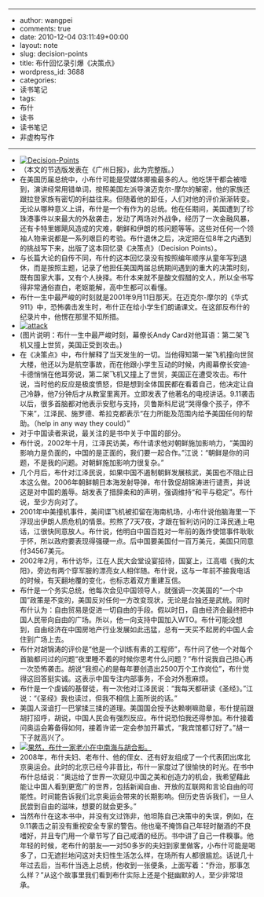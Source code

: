 - --
- author: wangpei
- comments: true
- date: 2010-12-04 03:11:49+00:00
- layout: note
- slug: decision-points
- title: 布什回忆录引爆《决策点》
- wordpress_id: 3688
- categories:
- 读书笔记
- tags:
- 布什
- 读书
- 读书笔记
- 非虚构写作
- --
- [![Decision-Points](http://farm6.static.flickr.com/5170/5228108531_cdeea9720c.jpg)](http://www.flickr.com/photos/42121485@N00/5228108531)
- （本文的节选版发表在《广州日报》，此为完整版。）
- 在美国历届总统中，小布什可能是受媒体揶揄最多的人。他吃饼干都会被噎到，演讲经常用错单词，按照美国左派导演迈克尔-摩尔的解密，他的家族还跟拉登家族有密切的利益往来。但随着他的卸任，人们对他的评价渐渐转变。无论从哪种意义上讲，布什是一个有作为的总统。他在任期间，美国遭到了珍珠港事件以来最大的外敌袭击，发动了两场对外战争，经历了一次金融风暴，还有卡特里娜飓风造成的灾难，朝鲜和伊朗的核问题等等。这些对任何一个领袖人物来说都是一系列艰巨的考验。布什退休之后，决定把在位8年之内遇到的挑战写下来，出版了这本回忆录《决策点》（Decision Points）。
- 与长篇大论的自传不同，布什的这本回忆录没有按照编年顺序从童年写到退休，而是按照主题，记录了他担任美国两届总统期间遇到的重大的决策时刻，既有国家大事，又有个人抉择。布什本来就不是酸文假醋的文人，所以全书写得非常通俗直白，老妪能解，高中生都可以看懂。
- 布什一生中最严峻的时刻就是2001年9月11日那天。在迈克尔-摩尔的《华式911》中，恐怖袭击发生时，布什正在给小学生们朗诵课文。在这部反布什的纪录片中，他愣在那里不知所措。
- [![attack](http://farm6.static.flickr.com/5090/5228108527_efc124d6c5.jpg)](http://www.flickr.com/photos/42121485@N00/5228108527)
- (图片说明：布什一生中最严峻时刻，幕僚长Andy Card对他耳语：第二架飞机又撞上世贸，美国正受到攻击。)
- 在《决策点》中，布什解释了当天发生的一切。当他得知第一架飞机撞向世贸大楼，他还以为是航空事故，而在他跟小学生互动的时候，内阁幕僚长安迪-卡德悄悄在他耳旁说，第二架飞机又撞上了世贸，美国正在遭受攻击。布什说，当时他的反应是极度愤怒，但是想到全体国民都在看着自己，他决定让自己冷静，他7分钟后才从教室里离开。立即发表了他著名的电视讲话。9.11袭击以后，很多首脑都对他表示安慰与支持，贝鲁斯科尼说“哭得像个孩子，停不下来”，江泽民、施罗德、希拉克都表示“在力所能及范围内给予美国任何的帮助。（help in any way they could）”
- 对于中国读者来说，最关注的是书中关于中国的部分。
- 布什说，2002年十月，江泽民访美，布什请求他对朝鲜施加影响力，“美国的影响力是负面的，中国的是正面的，我们要一起合作。”江说：“朝鲜是你的问题，不是我的问题。对朝鲜施加影响力很复杂。”
- 几个月后，布什对江泽民说，如果中国不遏制朝鲜发展核武，美国也不阻止日本这么做。2006年朝鲜朝日本海发射导弹，布什敦促胡锦涛进行谴责，并说这是对中国的羞辱。胡发表了措辞柔和的声明，强调维持“和平与稳定”。布什说，至少方向对了。
- 2001年中美撞机事件，美间谍飞机被扣留在海南机场，小布什说他脑海里一下浮现出伊朗人质危机的情景。煎熬了7天7夜，才跟在智利访问的江泽民通上电话，江很快同意放人。布什说，他明白中国百姓对一年前的轰炸使馆事件耿耿于怀，所以政府要表现得强硬一点。后中国要美国付一百万美元，美国只同意付34567美元。
- 2002年2月，布什访华，江在人民大会堂设宴招待，国宴上，江高唱《我的太阳》，旁边有两个穿军服的漂亮女人相伴随。布什说，这与一年前不接我电话的时候，有天翻地覆的变化，也标志着双方重建互信。
- 布什是一个务实总统，他每次会见中国领导人，就强调一次美国的“一个中国”政策是不变的，美国反对任何一方改变现状，无论是台独还是武统。同时布什认为：自由贸易是促进一切自由的手段。假以时日，自由经济会最终把中国人民带向自由的广场。所以，他一向支持中国加入WTO。布什可能没想到，自由经济在中国房地产行业发展如此迅猛，总有一天买不起房的中国人会住到广场上去。
- 布什对胡锦涛的评价是“他是一个训练有素的工程师”，布什问了他一个对每个首脑都问过的问题“夜里睡不着的时候你思考什么问题？”布什说我自己担心再一次恐怖袭击。胡说“我担心的是每年要创造出2500万个工作岗位”，布什觉得这回答挺实诚。这表示中国专注内部事务，不会对外惹麻烦。
- 布什是一个虔诚的基督徒，有一次他对江泽民说：“我每天都研读《圣经》。”江说：“《圣经》我也读过，但我不相信上面所说的话。”
- 美国人深谙打一巴掌揉三揉的道理。美国国会授予达赖喇嘛勋章，布什提前跟胡打招呼，胡说，中国人民会有强烈反应。布什说恐怕我还得参加。布什接着问奥运会筹备得如何，接着许诺一定会参加开幕式，“我宾馆都订好了。”胡一下子就高兴了。
- [![果然，布什一家老小在中南海与胡合影。](http://farm6.static.flickr.com/5249/5228415688_bfe3f960b0.jpg)](http://www.flickr.com/photos/42121485@N00/5228415688)
- 2008年，布什夫妇、老布什、他的侄女、还有好友组成了一个代表团出席北京奥运会。此时的北京已经今非昔比，布什一家度过了很愉快的时光。在书中布什总结说：“奥运给了世界一次窥见中国之美和创造力的机会，我希望藉此能让中国人看到更宽广的世界，包括新闻自由、开放的互联网和言论自由的可能性。时间能告诉我们北京奥运会带来的长期影响。但历史告诉我们，一旦人民尝到自由的滋味，想要的就会更多。”
- 当然布什在这本书中，并没有文过饰非，他坦陈自己决策中的失误，例如，在9.11袭击之前没有重视安全专家的警告。他也毫不掩饰自己年轻时酗酒的不良嗜好，并且专门用一个章节写了自己戒酒的经历。书中讲了自己一件糗事。他年轻的时候，老布什的朋友—一对50多岁的夫妇到家里做客，小布什可能是喝多了，口无遮拦地问这对夫妇性生活怎么样，在场所有人都很尴尬。话说几十年过去后，当布什当选上总统，他收到一张便条，上面写着：“乔治，那事怎么样？”从这个故事里我们看到布什实际上还是个挺幽默的人，至少非常坦承。

